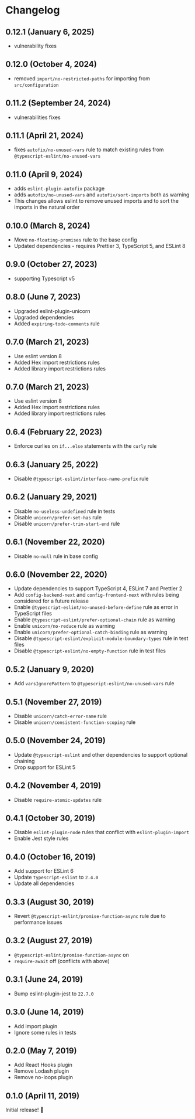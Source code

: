 # Changelog

## 0.12.1 (January 6, 2025)

- vulnerability fixes

## 0.12.0 (October 4, 2024)

- removed `import/no-restricted-paths` for importing from `src/configuration`

## 0.11.2 (September 24, 2024)

- vulnerabilities fixes

## 0.11.1 (April 21, 2024)

- fixes `autofix/no-unused-vars` rule to match existing rules from `@typescript-eslint/no-unused-vars`

## 0.11.0 (April 9, 2024)

- adds `eslint-plugin-autofix` package
- adds `autofix/no-unused-vars` and `autofix/sort-imports` both as warning
- This changes allows eslint to remove unused imports and to sort the imports in the natural order

## 0.10.0 (March 8, 2024)

- Move `no-floating-promises` rule to the base config
- Updated dependencies - requires Prettier 3, TypeScript 5, and ESLint 8

## 0.9.0 (October 27, 2023)

- supporting Typescript v5

## 0.8.0 (June 7, 2023)

- Upgraded eslint-plugin-unicorn
- Upgraded dependencies
- Added `expiring-todo-comments` rule

## 0.7.0 (March 21, 2023)

- Use eslint version 8
- Added Hex import restrictions rules
- Added library import restrictions rules

## 0.7.0 (March 21, 2023)

- Use eslint version 8
- Added Hex import restrictions rules
- Added library import restrictions rules

## 0.6.4 (February 22, 2023)

- Enforce curlies on `if...else` statements with the `curly` rule

## 0.6.3 (January 25, 2022)

- Disable `@typescript-eslint/interface-name-prefix` rule

## 0.6.2 (January 29, 2021)

- Disable `no-useless-undefined` rule in tests
- Disable `unicorn/prefer-set-has` rule
- Disable `unicorn/prefer-trim-start-end` rule

## 0.6.1 (November 22, 2020)

- Disable `no-null` rule in base config

## 0.6.0 (November 22, 2020)

- Update dependencies to support TypeScript 4, ESLint 7 and Prettier 2
- Add `config-backend-next` and `config-frontend-next` with rules being considered for a future release
- Enable `@typescript-eslint/no-unused-before-define` rule as error in TypeScript files
- Enable `@typescript-eslint/prefer-optional-chain` rule as warning
- Enable `unicorn/no-reduce` rule as warning
- Enable `unicorn/prefer-optional-catch-binding` rule as warning
- Disable `@typescript-eslint/explicit-module-boundary-types` rule in test files
- Disable `@typescript-eslint/no-empty-function` rule in test files

## 0.5.2 (January 9, 2020)

- Add `varsIgnorePattern` to `@typescript-eslint/no-unused-vars` rule

## 0.5.1 (November 27, 2019)

- Disable `unicorn/catch-error-name` rule
- Disable `unicorn/consistent-function-scoping` rule

## 0.5.0 (November 24, 2019)

- Update `@typescript-eslint` and other dependencies to support optional chaining
- Drop support for ESLint 5

## 0.4.2 (November 4, 2019)

- Disable `require-atomic-updates` rule

## 0.4.1 (October 30, 2019)

- Disable `eslint-plugin-node` rules that conflict with `eslint-plugin-import`
- Enable Jest style rules

## 0.4.0 (October 16, 2019)

- Add support for ESLint 6
- Update `typescript-eslint` to `2.4.0`
- Update all dependencies

## 0.3.3 (August 30, 2019)

- Revert `@typescript-eslint/promise-function-async` rule due to performance issues

## 0.3.2 (August 27, 2019)

- `@typescript-eslint/promise-function-async` on
- `require-await` off (conflicts with above)

## 0.3.1 (June 24, 2019)

- Bump eslint-plugin-jest to `22.7.0`

## 0.3.0 (June 14, 2019)

- Add import plugin
- Ignore some rules in tests

## 0.2.0 (May 7, 2019)

- Add React Hooks plugin
- Remove Lodash plugin
- Remove no-loops plugin

## 0.1.0 (April 11, 2019)

Initial release! :tada:
